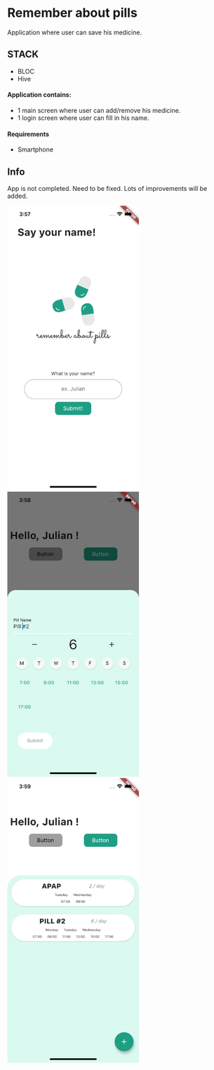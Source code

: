 # Remember about pills 

Application where user can save his medicine.



## STACK

- BLOC
- Hive

#### Application contains: 
- 1 main screen where user can add/remove his medicine.
- 1 login screen where user can fill in his name.

#### Requirements

- Smartphone

## Info
App is not completed. Need to be fixed.
Lots of improvements will be added.

<img src="Screen1.png" width="300" title="Screen 1"> <img src="Screen2.png" width="300" title="Screen 2"> <img src="Screen3.png" width="300" title="Screen 3">


